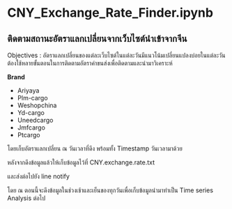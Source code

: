 # CNY_Exchange_Rate_Finder.ipynb
## ติดตามสถานะอัตราแลกเปลี่ยนจากเว็บไซต์นำเข้าจากจีน
Objectives : อัตราแลกเปลี่ยนของแต่ละเว็บไซต์ในแต่ละวันมีแนวโน้มเปลี่ยนแปลงบ่อยในแต่ละวัน ต้องใช้หลายขั้นตอนในการติดตามอัตราค่าขนส่งเพื่อติดตามและนำมาวิเคราะห์

**Brand**
- Ariyaya
- Plm-cargo
- Weshopchina
- Yd-cargo
- Uneedcargo
- Jmfcargo
- Ptcargo

โดยเก็บอัตราแลกเปลี่ยน ณ วันเวลาที่ดึง พร้อมทั้ง Timestamp วันเวลามาด้วย

หลังจากดึงข้อมูลแล้วให้เก็บข้อมูลไว้ที่ CNY.exchange.rate.txt 

และส่งต่อไปยัง line notify 

โดย ณ ตอนนี้จะดึงข้อมูลในช่วงเช้าและเย็นของทุกวันเพื่อเก็บข้อมูลนำมาทำเป็น Time series Analysis ต่อไป

